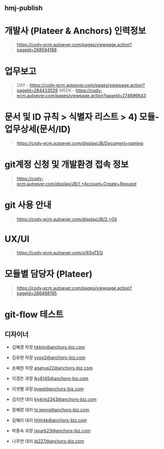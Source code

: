 ## hmj-publish

# 개발사 (Plateer & Anchors) 인력정보
> https://cody-ecm.autoever.com/pages/viewpage.action?pageId=268594188

# 업무보고
> DAY - https://cody-ecm.autoever.com/pages/viewpage.action?pageId=284433026
> WEEK - https://cody-ecm.autoever.com/pages/viewpage.action?pageId=274696643

# 문서 및 ID 규칙  > 식별자 리스트  > 4) 모듈-업무상세(문서/ID) 
> https://cody-ecm.autoever.com/display/JB/Document+naming

# git계정 신청 및 개발환경 접속 정보
> https://cody-ecm.autoever.com/display/JB/1.+Account+Create+Request

# git 사용 안내
> https://cody-ecm.autoever.com/display/JB/2.+Git

# UX/UI
> https://cody-ecm.autoever.com/x/6SgTEQ

# 모듈별 담당자 (Plateer)
> https://cody-ecm.autoever.com/pages/viewpage.action?pageId=286488195

# git-flow 테스트

## 디자이너 
- 김혜경	차장	hkkim@anchors-biz.com
- 김유현	차장	yyoo2@anchors-biz.com
- 손혜원    차장    ananya22@anchors-biz.com
- 이경은	과장	lky6145@anchors-biz.com
- 이샛별	과장	byeol@anchors-biz.com 
- 김지연	대리	kjykim2343@anchors-biz.com
- 정혜령	대리	hr.jeong@anchors-biz.com
- 김혜리	대리	hhhrkk@anchors-biz.com

- 박종숙	과장	jspark23@anchors-biz.com
- 나주연	대리	jb227@anchors-biz.com